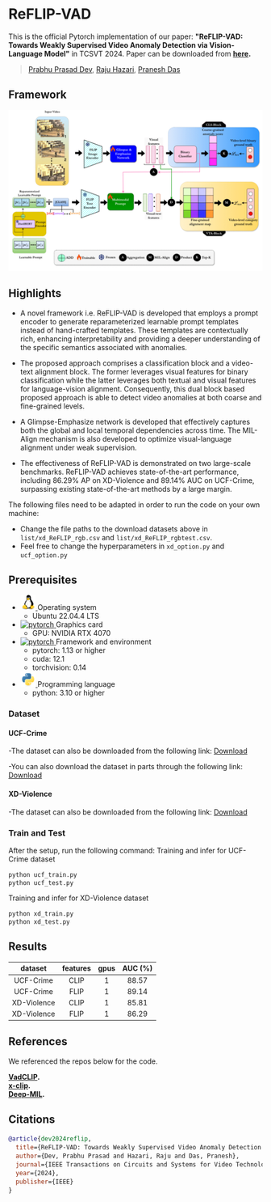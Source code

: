 # ReFLIP-VAD
This is the official Pytorch implementation of our paper:
**"ReFLIP-VAD: Towards Weakly Supervised Video Anomaly Detection via Vision-Language Model"** in TCSVT 2024.
Paper can be downloaded from  **<a href="https://ieeexplore.ieee.org/abstract/document/10723764" target="_blank">here</a>.**  
> <a href="https://scholar.google.com/citations?user=XVAWNbEAAAAJ&hl=en" target="_blank">Prabhu Prasad Dev</a>, <a href="https://scholar.google.co.in/citations?user=rcogsCMAAAAJ&hl=en" target="_blank">Raju Hazari</a>, <a href="https://scholar.google.co.in/citations?user=suWm38AAAAAJ&hl=en" target="_blank">Pranesh Das</a>

## Framework
![framework](data/framework.png)

## Highlights
- A novel framework i.e. ReFLIP-VAD is developed that employs a prompt encoder to generate reparameterized learnable prompt templates instead of hand-crafted templates. These templates are contextually rich, enhancing interpretability and providing a deeper understanding of the specific semantics associated with anomalies. 

- The proposed approach comprises a classification block and a video-text alignment block. The former leverages visual features for binary classification while the latter leverages both textual and visual features for language-vision alignment. Consequently, this dual block based proposed approach is able to detect video anomalies at both coarse and fine-grained levels.

- A Glimpse-Emphasize network is developed that effectively captures both the global and local temporal dependencies across time. The MIL-Align mechanism is also developed to optimize visual-language alignment under weak supervision. 

- The effectiveness of ReFLIP-VAD is demonstrated on two large-scale benchmarks. ReFLIP-VAD achieves state-of-the-art performance, including 86.29\% AP on XD-Violence and 89.14\% AUC on UCF-Crime, surpassing existing state-of-the-art methods by a large margin.

The following files need to be adapted in order to run the code on your own machine:
- Change the file paths to the download datasets above in `list/xd_ReFLIP_rgb.csv` and `list/xd_ReFLIP_rgbtest.csv`. 
- Feel free to change the hyperparameters in `xd_option.py` and `ucf_option.py`

## <a name="2"></a> Prerequisites
- <a href="https://releases.ubuntu.com/22.04/" target="_blank" rel="noreferrer"> <img src="https://raw.githubusercontent.com/devicons/devicon/master/icons/linux/linux-original.svg" alt="linux" width="30" height="30"/> </a> Operating system
    - Ubuntu 22.04.4 LTS 
- <a href="https://developer.nvidia.com/cuda-toolkit" target="_blank" rel="noreferrer"> <img src="https://upload.wikimedia.org/wikipedia/sco/2/21/Nvidia_logo.svg" alt="pytorch" width="30" height="30"/> </a> Graphics card
    - GPU: NVIDIA RTX 4070
- <a href="https://pytorch.org/get-started/previous-versions/" target="_blank" rel="noreferrer"> <img src="https://www.vectorlogo.zone/logos/pytorch/pytorch-icon.svg" alt="pytorch" width="30" height="30"/> </a> Framework and environment
    - pytorch: 1.13 or higher
    - cuda: 12.1
    - torchvision: 0.14
- <a href="https://docs.conda.io/en/latest/miniconda.html" target="_blank" rel="noreferrer"> <img src="https://raw.githubusercontent.com/devicons/devicon/master/icons/python/python-original.svg" alt="python" width="30" height="30"/> </a> Programming language
    - python: 3.10 or higher

### Dataset
#### UCF-Crime
-The dataset can also be downloaded from the following link: <a href="https://visionlab.uncc.edu/download/summary/60-data/477-ucf-anomaly-detection-dataset" target="_blank"> Download </a>

-You can also download the dataset in parts through the following link: <a href="https://www.dropbox.com/sh/75v5ehq4cdg5g5g/AABvnJSwZI7zXb8_myBA0CLHa?dl=0" target="_blank">Download </a>

#### XD-Violence
-The dataset can also be downloaded from the following link: <a href="https://roc-ng.github.io/XD-Violence/" target="_blank"> Download </a>

### Train and Test
After the setup, run the following command: 
Training and infer for UCF-Crime dataset
```
python ucf_train.py
python ucf_test.py
```

Training and infer for XD-Violence dataset
```
python xd_train.py
python xd_test.py
```


## <a name="6"></a> Results 

|    dataset   | features | gpus | AUC (%) |                                             
|:------------:|:--------:|:----:|:-------:|
| UCF-Crime |    CLIP  |   1  |  88.57   | 
| UCF-Crime |    FLIP  |   1  | 89.14  | 
|   XD-Violence  |    CLIP   |   1  |  85.81 | 
|   XD-Violence  |    FLIP   |   1  |  86.29 | 


## References
We referenced the repos below for the code.

**<a href="https://github.com/nwpu-zxr/VadCLIP" target="_blank">VadCLIP</a>.**  
**<a href="https://github.com/lucidrains/x-clip" target="_blank">x-clip</a>.**  
**<a href="https://github.com/Roc-Ng/DeepMIL" target="_blank">Deep-MIL</a>.**  

## Citations

```bibtex
@article{dev2024reflip,
  title={ReFLIP-VAD: Towards Weakly Supervised Video Anomaly Detection via Vision-Language Model},
  author={Dev, Prabhu Prasad and Hazari, Raju and Das, Pranesh},
  journal={IEEE Transactions on Circuits and Systems for Video Technology},
  year={2024},
  publisher={IEEE}
}


